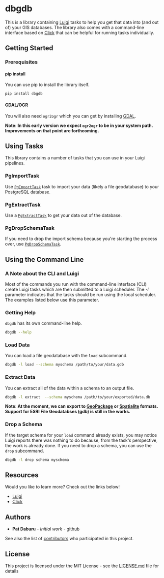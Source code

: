 # dbgdb

This is a library containing [Luigi](http://luigi.readthedocs.io/en/stable/index.html) tasks to help you get that data into (and out of) your GIS databases.  The library also comes with a command-line interface based on [Click](http://click.pocoo.org/5/) that can be helpful for running tasks individually.

## Getting Started


### Prerequisites

#### pip install
You can use pip to install the library itself.

```bash
pip install dbgdb
```

#### GDAL/OGR
You will also need `ogr2ogr` which you can get by installing [GDAL](http://www.gdal.org/).

**Note: In this early version we expect `ogr2ogr` to be in your system path.  Improvements on that point are forthcoming.**


## Using Tasks

This library contains a number of tasks that you can use in your Luigi pipelines.

### PgImportTask

Use [`PgImportTask`](https://dbgdb.readthedocs.io/en/latest/api.html#dbgdb.tasks.postgres.load.PgLoadTask) task to import your data (likely a file geodatabase) to your PostgreSQL database.

### PgExtractTask

Use a [`PgExtractTask`](https://dbgdb.readthedocs.io/en/latest/api.html#dbgdb.tasks.postgres.extract.PgExtractTask) to get your data out of the database.

### PgDropSchemaTask

If you need to drop the import schema because you're starting the process over, use  [`PgDropSchemaTask`](https://dbgdb.readthedocs.io/en/latest/api.html#dbgdb.tasks.postgres.drop.PgDropSchemaTask).

## Using the Command Line

### A Note about the CLI and Luigi

Most of the commands you run with the command-line interface (CLI) create Luigi tasks which are then submitted to a Luigi scheduler.  The *-l* parameter indicates that the tasks should be run using the local scheduler.  The examples listed below use this parameter.

### Getting Help
`dbgdb` has its own command-line help.

```bash
dbgdb --help
```

### Load Data

You can load a file geodatabase with the `load` subcommand.
```bash
dbgdb -l load --schema myschema /path/to/your/data.gdb
```

### Extract Data

You can extract all of the data within a schema to an output file.
```bash
dbgdb -l extract  --schema myschema /path/to/your/exported/data.db
```
**Note: At the moment, we can export to [GeoPackage](https://www.geopackage.org/) or [Spatialite](https://www.gaia-gis.it/fossil/libspatialite/index) formats.  Support for ESRI File Geodatabses (gdb) is still in the works.**

### Drop a Schema

If the target schema for your `load` command already exists, you may notice Luigi reports there was nothing to do because, from the task's perspective, the work is already done.  If you need to drop a schema, you can use the `drop` subcommand.

```bash
dbgdb -l drop schema myschema
```


## Resources

Would you like to learn more?  Check out the links below!

*  [Luigi](http://luigi.readthedocs.io/en/stable/index.html)
*  [Click](http://click.pocoo.org/5/)

## Authors

* **Pat Daburu** - *Initial work* - [github](https://github.com/patdaburu)

See also the list of [contributors](https://github.com/cookiecutter-modlit/contributors) who participated in this project.

## License

This project is licensed under the MIT License - see the [LICENSE.md](LICENSE.md) file for details
